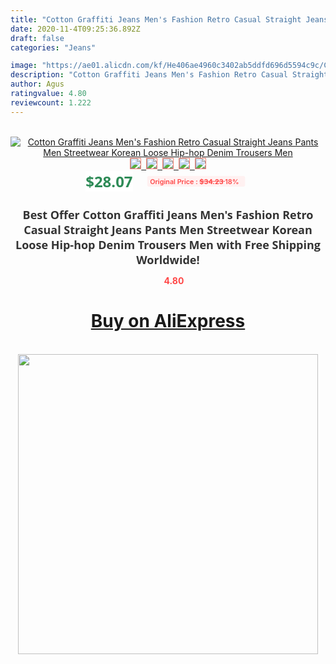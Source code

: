 ```yaml
---
title: "Cotton Graffiti Jeans Men's Fashion Retro Casual Straight Jeans Pants Men Streetwear Korean Loose Hip-hop Denim Trousers Men"
date: 2020-11-4T09:25:36.892Z
draft: false
categories: "Jeans"

image: "https://ae01.alicdn.com/kf/He406ae4960c3402ab5ddfd696d5594c9c/Cotton-Graffiti-Jeans-Men-s-Fashion-Retro-Casual-Straight-Jeans-Pants-Men-Streetwear-Korean-Loose-Hip.jpg"
description: "Cotton Graffiti Jeans Men's Fashion Retro Casual Straight Jeans Pants Men Streetwear Korean Loose Hip-hop Denim Trousers Men"
author: Agus
ratingvalue: 4.80
reviewcount: 1.222
---
```

<br>
<div style="text-align: center;">
<a href="https://s.click.aliexpress.com/e/_ApTSTx" target="_blank" rel="nofollow noopener noreferrer"><img alt="Cotton Graffiti Jeans Men's Fashion Retro Casual Straight Jeans Pants Men Streetwear Korean Loose Hip-hop Denim Trousers Men" class="magnifier-image" src="https://ae01.alicdn.com/kf/He406ae4960c3402ab5ddfd696d5594c9c/Cotton-Graffiti-Jeans-Men-s-Fashion-Retro-Casual-Straight-Jeans-Pants-Men-Streetwear-Korean-Loose-Hip.jpg_640x640.jpg">
<br>
<img style="border:1px solid salmon" src="https://ae01.alicdn.com/kf/He406ae4960c3402ab5ddfd696d5594c9c/Cotton-Graffiti-Jeans-Men-s-Fashion-Retro-Casual-Straight-Jeans-Pants-Men-Streetwear-Korean-Loose-Hip.jpg_120x120.jpg">&nbsp;&nbsp;<img style="border:1px solid salmon" src="https://ae01.alicdn.com/kf/Hc9e16df2c36f4903a18b7622f217e446W/Cotton-Graffiti-Jeans-Men-s-Fashion-Retro-Casual-Straight-Jeans-Pants-Men-Streetwear-Korean-Loose-Hip.jpg_120x120.jpg">&nbsp;&nbsp;<img style="border:1px solid salmon" src="https://ae01.alicdn.com/kf/Hed14d67898eb4636a197f86ada1f18587/Cotton-Graffiti-Jeans-Men-s-Fashion-Retro-Casual-Straight-Jeans-Pants-Men-Streetwear-Korean-Loose-Hip.jpg_120x120.jpg">&nbsp;&nbsp;<img style="border:1px solid salmon" src="https://ae01.alicdn.com/kf/H3dd4871e01c44428bd76695524b0f659H/Cotton-Graffiti-Jeans-Men-s-Fashion-Retro-Casual-Straight-Jeans-Pants-Men-Streetwear-Korean-Loose-Hip.jpg_120x120.jpg">&nbsp;&nbsp;<img style="border:1px solid salmon" src="https://ae01.alicdn.com/kf/Hae021ed5a896433e9c9e1f39c80455806/Cotton-Graffiti-Jeans-Men-s-Fashion-Retro-Casual-Straight-Jeans-Pants-Men-Streetwear-Korean-Loose-Hip.jpg_120x120.jpg"></a></div><br0>
<div style="text-align: center;"><span style="background-color: white; border: 0px; box-sizing: border-box; color: seagreen; display: inline-block; font-family: &quot;open sans&quot; , &quot;arial&quot; , &quot;helvetica&quot; , sans-serif , &quot;heiti&quot;; font-size: 24px; font-stretch: inherit; font-weight: 700; line-height: inherit; margin: 0px 10px 0px 0px; padding: 0px; vertical-align: middle;">$28.07 </span>
<span style="background: rgb(255 , 241 , 241); border-radius: 3px; border: 0px; box-sizing: border-box; color: #ff4747; display: inline-block; font-family: inherit; font-size: 12px; font-stretch: inherit; font-style: inherit; font-variant: inherit; font-weight: 600; line-height: inherit; margin: 0px; padding: 2px 5px; transform: scale(0.9); vertical-align: middle;">Original Price : <b style="text-decoration: line-through;">$34.23 </b> 18%&nbsp;&nbsp;</span></div>
<h1 style="color: #333333; display: inline-block; font-family: &quot;open sans&quot; , &quot;arial&quot; , &quot;helvetica&quot; , sans-serif , &quot;heiti&quot;; font-size: 18px; font-stretch: inherit; font-weight: 700; text-align: center;">Best Offer Cotton Graffiti Jeans Men's Fashion Retro Casual Straight Jeans Pants Men Streetwear Korean Loose Hip-hop Denim Trousers Men with Free Shipping Worldwide!</h1>
<div style="color: #ff4747; text-align: center;">
<img src="https://4.bp.blogspot.com/-M0ZcTcb-5uY/XleCXlxnR4I/AAAAAAAAAEc/OrjgMkXV1oMQFaCRZj5HQwOCBcu3w1FegCPcBGAYYCw/s1600/star.png" style="height: 15px;">&nbsp;<b>4.80</b></div>
<div class="button_cont" align="center"><a class="buynow_a" href="https://s.click.aliexpress.com/e/_ApTSTx" target="_blank" rel="nofollow noopener noreferrer"><H1>Buy on AliExpress</H1></a></div><br>
<div class="separator" style="clear: both; text-align: center;">
<img src="https://lh3.googleusercontent.com/-pTy5HemUv9M/XlePHvY0dAI/AAAAAAAAAE4/0nX5iRUoIWY8eMW9Dpxeirr157OZliDIgCLcBGAsYHQ/s1600/badge.gif" width="480">
</div>
